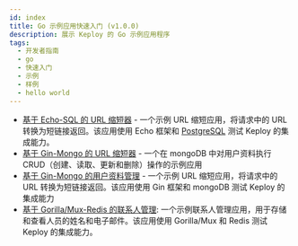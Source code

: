 ```yaml
---
id: index
title: Go 示例应用快速入门 (v1.0.0)
description: 展示 Keploy 的 Go 示例应用程序
tags:
  - 开发者指南
  - go
  - 快速入门
  - 示例
  - 样例
  - hello world
---
```


- [基于 Echo-SQL 的 URL 缩短器](versioned_docs/version-1.0.0/go/quickstart/echo-sql.md) - 一个示例 URL 缩短应用，将请求中的 URL 转换为短链接返回。该应用使用 Echo 框架和 [PostgreSQL](https://www.postgresql.org/) 测试 Keploy 的集成能力。
- [基于 Gin-Mongo 的 URL 缩短器](versioned_docs/version-1.0.0/go/quickstart/gin-mongo.md) - 一个在 mongoDB 中对用户资料执行 CRUD（创建、读取、更新和删除）操作的示例应用
- [基于 Gin-Mongo 的用户资料管理](versioned_docs/version-1.0.0/go/quickstart/gin-mongo-2.md) - 一个示例 URL 缩短应用，将请求中的 URL 转换为短链接返回。该应用使用 Gin 框架和 mongoDB 测试 Keploy 的集成能力
- [基于 Gorilla/Mux-Redis 的联系人管理](versioned_docs/version-1.0.0/go/quickstart/gorillamux-redis.md): 一个示例联系人管理应用，用于存储和查看人员的姓名和电子邮件。该应用使用 Gorilla/Mux 和 Redis 测试 Keploy 的集成能力。